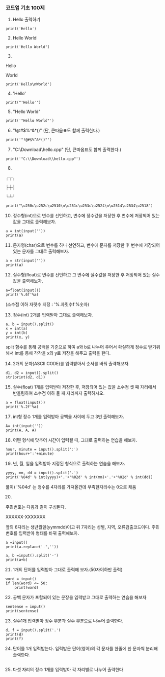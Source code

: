 ### 코드업 기초 100제

1. Hello 출력하기
```
print('Hello')
```
2. Hello World
```
print('Hello World')
```
3.
Hello

World
```
print('Hello\nWorld')
```
4. 'Hello'
```
print("'Hello'")
```

5. "Hello World"
```
print('"Hello World"')
```
6. "!@#$%^&*()"
(단, 큰따옴표도 함께 출력한다.)
```
print('"!@#$%^&*()"')
```
7. "C:\Download\hello.cpp"
(단, 큰따옴표도 함께 출력한다.)
```
print('"C:\\Download\\hello.cpp"')
```
8.
┌┬┐

├┼┤

└┴┘
```
print("\u250c\u252c\u2510\n\u251c\u253c\u2524\n\u2514\u2534\u2518")
```
10. 정수형(int)으로 변수를 선언하고, 변수에 정수값을 저장한 후
변수에 저장되어 있는 값을 그대로 출력해보자.
```
a = int(input(''))
print(a)
```
11. 문자형(char)으로 변수를 하나 선언하고, 변수에 문자를 저장한 후
변수에 저장되어 있는 문자를 그대로 출력해보자.
```
a = str(input(''))
print(a)
```
12. 실수형(float)로 변수를 선언하고 그 변수에 실수값을 저장한 후
저장되어 있는 실수값을 출력해보자.
```
a=float(input())
print('%.6f'%a)
```
(소수점 이하 자릿수 지정 : '%.자릿수f'%숫자)

13. 정수(int) 2개를 입력받아 그대로 출력해보자.
```
a, b = input().split()
x = int(a)
y = int(b)
print(x, y)
```
split 함수를 통해 공백을 기준으로 하여 a와 b로 나누어 주어서 확실하게 정수로 받기위해서 int를 통해 
각각을 x와 y로 저장을 해주고 출력을 한다.

14. 2개의 문자(ASCII CODE)를 입력받아서 순서를 바꿔 출력해보자.
```
d1, d2 = input().split()
str(print(d2, d1))
```

15. 실수(float) 1개를 입력받아 저장한 후,
저장되어 있는 값을 소수점 셋 째 자리에서 반올림하여
소수점 이하 둘 째 자리까지 출력하시오.
```
a = float(input())
print('%.2f'%a)
```

17. int형 정수 1개를 입력받아 공백을 사이에 두고 3번 출력해보자.
```
A= int(input(''))
print(A, A, A)
```

18. 어떤 형식에 맞추어 시간이 입력될 때, 그대로 출력하는 연습을 해보자.
```
hour, minute = input().split(':')
print(hour+':'+minute)
```

19. 년, 월, 일을 입력받아 지정된 형식으로 출력하는 연습을 해보자.
```
yyyy, mm, dd = input().split('.')
print('%04d' % int(yyyy)+'.'+'%02d' % int(mm)+'.'+'%02d' % int(dd))
```
풀이) '%04d' 는 정수를 4자리를 가져올건데 부족한자리수는 0으로 채움

20. 
주민번호는 다음과 같이 구성된다.

XXXXXX-XXXXXXX

앞의 6자리는 생년월일(yymmdd)이고 뒤 7자리는 성별, 지역, 오류검출코드이다.
주민번호를 입력받아 형태를 바꿔 출력해보자.

```
a =input()
print(a.replace('-',''))
```

```
a, b =input().split('-')
print(a+b)
```

21. 1개의 단어를 입력받아 그대로 출력해 보자.(50자이하만 출력)

```
word = input()
if len(word) <= 50:
    print(word)
```

22. 공백 문자가 포함되어 있는 문장을 입력받고 그대로 출력하는 연습을 해보자

```
sentense = input()
print(sentense)
```

23. 실수1개 입력받아 정수 부분과 실수 부분으로 나누어 출력한다.
```
d, f = input().split('.')
print(d)
print(f)
```

24. 단어를 1개 입력받는다. 입력받은 단어(영어)의 각 문자를 한줄에 한 문자씩 분리해 출력한다.

```

```

25. 다섯 자리의 정수 1개를 입력받아 각 자리별로 나누어 출력한다

```

```

